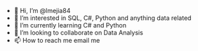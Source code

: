 - 👋 Hi, I’m @lmejia84
- 👀 I’m interested in SQL, C#, Python and anything data related
- 🌱 I’m currently learning C#  and Python
- 💞️ I’m looking to collaborate on Data Analysis
- 📫 How to reach me email me

<!---
lmejia84/lmejia84 is a ✨ special ✨ repository because its `README.md` (this file) appears on your GitHub profile.
You can click the Preview link to take a look at your changes.
--->
